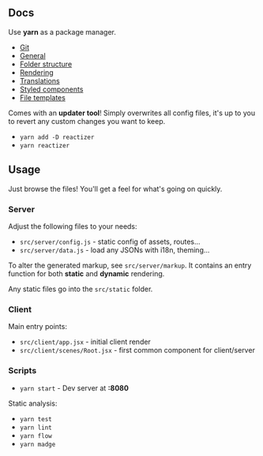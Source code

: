 ## Docs

Use **yarn** as a package manager.

* [Git](./git)
* [General](./general)
* [Folder structure](./structure)
* [Rendering](./rendering)
* [Translations](./translations)
* [Styled components](./styled)
* [File templates](./templates)

Comes with an **updater tool**! Simply overwrites all config files, it's up to you to revert any custom changes you want to keep.

* `yarn add -D reactizer`
* `yarn reactizer`

## Usage

Just browse the files! You'll get a feel for what's going on quickly.

### Server

Adjust the following files to your needs:
* `src/server/config.js` - static config of assets, routes...
* `src/server/data.js` - load any JSONs with i18n, theming...

To alter the generated markup, see `src/server/markup`. It contains an entry function for both **static** and **dynamic** rendering.

Any static files go into the `src/static` folder.

### Client

Main entry points:
* `src/client/app.jsx` - initial client render
* `src/client/scenes/Root.jsx` - first common component for client/server

### Scripts

- `yarn start` - Dev server at **:8080**

Static analysis:
- `yarn test`
- `yarn lint`
- `yarn flow`
- `yarn madge`
